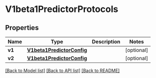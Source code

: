 # V1beta1PredictorProtocols

## Properties
Name | Type | Description | Notes
------------ | ------------- | ------------- | -------------
**v1** | [**V1beta1PredictorConfig**](V1beta1PredictorConfig.md) |  | [optional] 
**v2** | [**V1beta1PredictorConfig**](V1beta1PredictorConfig.md) |  | [optional] 

[[Back to Model list]](../sdk_doc.md#documentation-for-models) [[Back to API list]](../sdk_doc.md#documentation-for-api-endpoints) [[Back to README]](../sdk_doc.md)


